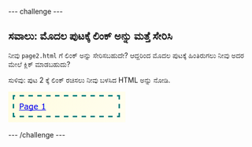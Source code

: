 \--- challenge \---

## ಸವಾಲು: ಮೊದಲ ಪುಟಕ್ಕೆ ಲಿಂಕ್ ಅನ್ನು ಮತ್ತೆ ಸೇರಿಸಿ

ನೀವು `page2.html` ಗೆ ಲಿಂಕ್ ಅನ್ನು ಸೇರಿಸಬಹುದೇ? ಆದ್ದರಿಂದ ಮೊದಲ ಪುಟಕ್ಕೆ ಹಿಂತಿರುಗಲು ನೀವು ಅದರ ಮೇಲೆ ಕ್ಲಿಕ್ ಮಾಡಬಹುದು?

ಸುಳಿವು: ಪುಟ 2 ಕ್ಕೆ ಲಿಂಕ್ ರಚಿಸಲು ನೀವು ಬಳಸಿದ HTML ಅನ್ನು ನೋಡಿ.

![screenshot](images/magazine-page1-link.png)

\--- /challenge \---
